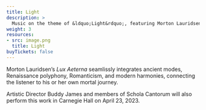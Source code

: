 ```yaml
---
title: Light
description: >
  Music on the theme of &ldquo;Light&rdquo;, featuring Morton Lauridsen&rsquo;s _Lux Aeterna_
weight: 3
resources:
- src: image.png
  title: Light
buyTickets: false
---
```


Morton Lauridsen&rsquo;s _Lux Aeterna_ seamlissly integrates ancient modes, Renaissance polyphony,
Romanticism, and modern harmonies, connecting the listener to his or her own mortal journey.

Artistic Director Buddy James and members of Schola Cantorum will also perform this work
in Carnegie Hall on April 23, 2023.
